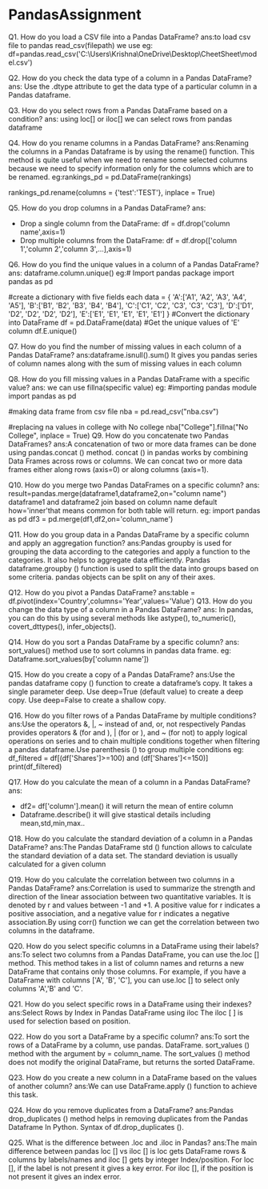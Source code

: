 # PandasAssignment

Q1. How do you load a CSV file into a Pandas DataFrame?
ans:to load csv file to pandas read_csv(filepath) we use
eg: df=pandas.read_csv('C:\Users\Krishna\OneDrive\Desktop\CheetSheet\model.csv')

Q2. How do you check the data type of a column in a Pandas DataFrame?
ans: Use the .dtype attribute to get the data type of a particular column in a Pandas dataframe.

Q3. How do you select rows from a Pandas DataFrame based on a condition?
ans: using loc[] or iloc[] we can select rows from pandas dataframe

Q4. How do you rename columns in a Pandas DataFrame?
ans:Renaming the columns in a Pandas Dataframe is by using the rename() function. This method is quite useful when we need to rename some selected columns because we need to specify information only for the columns which are to be renamed.
eg:rankings_pd = pd.DataFrame(rankings)

rankings_pd.rename(columns = {'test':'TEST'}, inplace = True)

Q5. How do you drop columns in a Pandas DataFrame?
ans:

- Drop a single column from the DataFrame:
  df = df.drop('column name',axis=1)
- Drop multiple columns from the DataFrame:
  df = df.drop(['column 1','column 2','column 3',...],axis=1)

Q6. How do you find the unique values in a column of a Pandas DataFrame?
ans: dataframe.column.unique()
eg:# Import pandas package
import pandas as pd

#create a dictionary with five fields each
data = {
'A':['A1', 'A2', 'A3', 'A4', 'A5'],
'B':['B1', 'B2', 'B3', 'B4', 'B4'],
'C':['C1', 'C2', 'C3', 'C3', 'C3'],
'D':['D1', 'D2', 'D2', 'D2', 'D2'],
'E':['E1', 'E1', 'E1', 'E1', 'E1'] }
#Convert the dictionary into DataFrame
df = pd.DataFrame(data)
#Get the unique values of 'E' column
df.E.unique()

Q7. How do you find the number of missing values in each column of a Pandas DataFrame?
ans:dataframe.isnull().sum() It gives you pandas series of column names along with the sum of missing values in each column

Q8. How do you fill missing values in a Pandas DataFrame with a specific value?
ans: we can use fillna(specific value)
eg:
#importing pandas module
import pandas as pd

#making data frame from csv file
nba = pd.read_csv("nba.csv")

#replacing na values in college with No college
nba["College"].fillna("No College", inplace = True)
Q9. How do you concatenate two Pandas DataFrames?
ans:A concatenation of two or more data frames can be done using pandas.concat () method. concat () in pandas works by combining Data Frames across rows or columns. We can concat two or more data frames either along rows (axis=0) or along columns (axis=1).

Q10. How do you merge two Pandas DataFrames on a specific column?
ans: result=pandas.merge(dataframe1,dataframe2,on="column name")
dataframe1 and dataframe2 join based on column name default how='inner'that means common for both table will return.
eg:
import pandas as pd
df3 = pd.merge(df1,df2,on='column_name')

Q11. How do you group data in a Pandas DataFrame by a specific column and apply an aggregation function?
ans:Pandas groupby is used for grouping the data according to the categories and apply a function to the categories. It also helps to aggregate data efficiently. Pandas dataframe.groupby () function is used to split the data into groups based on some criteria. pandas objects can be split on any of their axes.

Q12. How do you pivot a Pandas DataFrame?
ans:table = df.pivot(index='Country',columns='Year',values='Value')
Q13. How do you change the data type of a column in a Pandas DataFrame?
ans: In pandas, you can do this by using several methods like astype(), to_numeric(), covert_dttypes(), infer_objects().

Q14. How do you sort a Pandas DataFrame by a specific column?
ans: sort_values() method use to sort columns in pandas data frame.
eg: Dataframe.sort_values(by['column name'])

Q15. How do you create a copy of a Pandas DataFrame?
ans:Use the pandas dataframe copy () function to create a dataframe’s copy. It takes a single parameter deep. Use deep=True (default value) to create a deep copy. Use deep=False to create a shallow copy.

Q16. How do you filter rows of a Pandas DataFrame by multiple conditions?
ans:Use the operators &, |, ~ instead of and, or, not respectively Pandas provides operators & (for and ), | (for or ), and ~ (for not) to apply logical operations on series and to chain multiple conditions together when filtering a pandas dataframe.Use parenthesis () to group multiple conditions
eg:
df_filtered = df[(df['Shares']>=100) and (df['Shares']<=150)]
print(df_filtered)

Q17. How do you calculate the mean of a column in a Pandas DataFrame?
ans:

- df2= df['column'].mean() it will return the mean of entire column
- Dataframe.describe() it will give stastical details including mean,std,min,max..

Q18. How do you calculate the standard deviation of a column in a Pandas DataFrame?
ans:The Pandas DataFrame std () function allows to calculate the standard deviation of a data set. The standard deviation is usually calculated for a given column

Q19. How do you calculate the correlation between two columns in a Pandas DataFrame?
ans:Correlation is used to summarize the strength and direction of the linear association between two quantitative variables. It is denoted by r and values between -1 and +1. A positive value for r indicates a positive association, and a negative value for r indicates a negative association.By using corr() function we can get the correlation between two columns in the dataframe.

Q20. How do you select specific columns in a DataFrame using their labels?
ans:To select two columns from a Pandas DataFrame, you can use the.loc [] method. This method takes in a list of column names and returns a new DataFrame that contains only those columns. For example, if you have a DataFrame with columns ['A', 'B', 'C'], you can use.loc [] to select only columns 'A','B' and 'C'.

Q21. How do you select specific rows in a DataFrame using their indexes?
ans:Select Rows by Index in Pandas DataFrame using iloc The iloc [ ] is used for selection based on position.

Q22. How do you sort a DataFrame by a specific column?
ans:To sort the rows of a DataFrame by a column, use pandas. DataFrame. sort_values () method with the argument by = column_name. The sort_values () method does not modify the original DataFrame, but returns the sorted DataFrame.

Q23. How do you create a new column in a DataFrame based on the values of another column?
ans:We can use DataFrame.apply () function to achieve this task.

Q24. How do you remove duplicates from a DataFrame?
ans:Pandas drop_duplicates () method helps in removing duplicates from the Pandas Dataframe In Python. Syntax of df.drop_duplicates ().

Q25. What is the difference between .loc and .iloc in Pandas?
ans:The main difference between pandas loc [] vs iloc [] is loc gets DataFrame rows & columns by labels/names and iloc [] gets by integer Index/position. For loc [], if the label is not present it gives a key error. For iloc [], if the position is not present it gives an index error.
